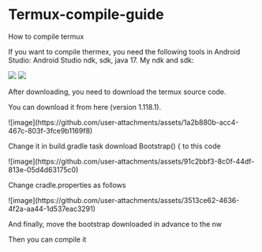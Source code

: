 # Termux-compile-guide
How to compile termux
<p>
If you want to compile thermex, you need the following tools in Android Studio: Android Studio ndk, sdk, java 17.
My ndk and sdk:
  </p>
<img src="https://github.com/user-attachments/assets/aef8cd79-500c-4b5a-a313-cc2a0288d161"/>
<img src=[image](https://github.com/user-attachments/assets/bc6e5c10-7299-4d9c-aa37-2c30a2eb0c5e/>

<p>After downloading, you need to download the termux source code.</p>
<p>You can download it from here (version 1.118.1).</p>
![image](https://github.com/user-attachments/assets/1a2b880b-acc4-467c-803f-3fce9b1169f8)
<p>Change it in build.gradle task download Bootstrap() { to this code</p>
![image](https://github.com/user-attachments/assets/91c2bbf3-8c0f-44df-813e-05d4d63175c0)
<p>Change cradle.properties as follows</p>
![image](https://github.com/user-attachments/assets/3513ce62-4636-4f2a-aa44-1d537eac3291)
<p>And finally, move the bootstrap downloaded in advance to the nw</p>
<p>Then you can compile it</p>


